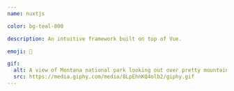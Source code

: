 ```yaml
---
name: nuxtjs

color: bg-teal-800

description: An intuitive framework built on top of Vue.

emoji: 🗻

gif:
  alt: A view of Montana national park looking out over pretty mountains.
  src: https://media.giphy.com/media/8LpEhnKQ4olb2/giphy.gif
---
```

